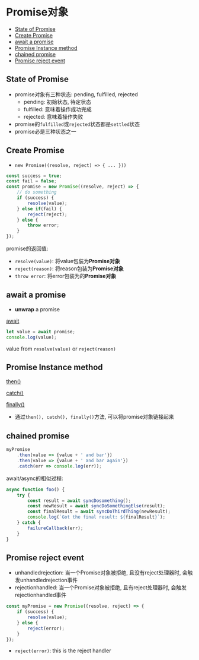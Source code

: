 # Promise对象

- [State of Promise](#state-of-promise)
- [Create Promise](#create-promise)
- [await a promise](#await-a-promise)
- [Promise Instance method](#promise-instance-method)
- [chained promise](#chained-promise)
- [Promise reject event](#promise-reject-event)

## State of Promise

- promise对象有三种状态: pending, fulfilled, rejected
  - pending: 初始状态, 待定状态
  - fulfilled: 意味着操作成功完成
  - rejected: 意味着操作失败
- promise的`fulfilled`或`rejected`状态都是`settled`状态
- promise必是三种状态之一

## Create Promise

- `new Promise((resolve, reject) => { ... }))`

```js
const success = true;
const fail = false;
const promise = new Promise((resolve, reject) => {
    // do something
    if (success) {
        resolve(value);
    } else if(fail) {
        reject(reject);
    } else {
        throw error;
    }
});
```

promise的返回值:

- `resolve(value)`: 将value包装为**Promise对象**
- `reject(reason)`: 将reason包装为**Promise对象**
- `throw error`: 将error包装为的**Promise对象**

## await a promise

- **unwrap** a promise

[await](JavaScript_Await.md)

```js
let value = await promise;
console.log(value);
```

value from `resolve(value)` or `reject(reason)`

## Promise Instance method

[then()](JavaScript_Promise_Then.md)

[catch()](JavaScript_Promise_Catch.md)

[finally()](JavaScript_Promise_Finally.md)

- 通过`then(), catch(), finally()`方法, 可以将promise对象链接起来

## chained promise

```js
myPromise
    .then(value => {value + ' and bar'})
    .then(value => {value + ' and bar again'})
    .catch(err => console.log(err));
```

await/async的相似过程:

```js
async function foo() {
    try {
        const result = await syncDosomething();
        const newResult = await syncDoSomethingElse(result);
        const finalResult = await syncDoThirdThing(newResult);
        console.log(`Got the final result: ${finalResult}`);
    } catch {
        failureCallback(err);
    }
}
```

## Promise reject event

- unhandledrejection: 当一个Promise对象被拒绝, 且没有reject处理器时, 会触发unhandledrejection事件
- rejectionhandled: 当一个Promise对象被拒绝, 且有reject处理器时, 会触发rejectionhandled事件

```js
const myPromise = new Promise((resolve, reject) => {
    if (success) {
        resolve(value);
    } else {
        reject(error);
    }
});
```

- `reject(error)`: this is the reject handler